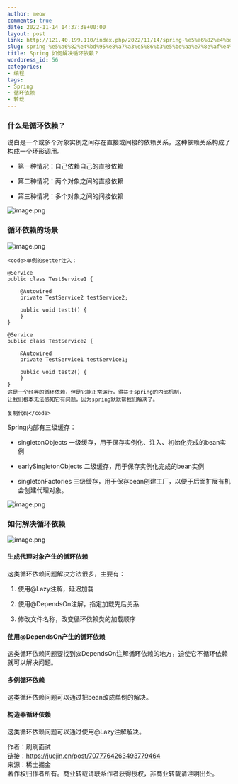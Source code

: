 ```yaml
---
author: meow
comments: true
date: 2022-11-14 14:37:38+00:00
layout: post
link: http://121.40.199.110/index.php/2022/11/14/spring-%e5%a6%82%e4%bd%95%e8%a7%a3%e5%86%b3%e5%be%aa%e7%8e%af%e4%be%9d%e8%b5%96%ef%bc%9f/
slug: spring-%e5%a6%82%e4%bd%95%e8%a7%a3%e5%86%b3%e5%be%aa%e7%8e%af%e4%be%9d%e8%b5%96%ef%bc%9f
title: Spring 如何解决循环依赖？
wordpress_id: 56
categories:
- 编程
tags:
- Spring
- 循环依赖
- 转载
---
```





### 什么是循环依赖？







说白是一个或多个对象实例之间存在直接或间接的依赖关系，这种依赖关系构成了构成一个环形调用。









  * 第一种情况：自己依赖自己的直接依赖





  * 第二种情况：两个对象之间的直接依赖





  * 第三种情况：多个对象之间的间接依赖





![image.png](https://p9-juejin.byteimg.com/tos-cn-i-k3u1fbpfcp/8f2dfff5cc33458793a6f3a567ab8b0a~tplv-k3u1fbpfcp-zoom-in-crop-mark:4536:0:0:0.awebp?)





### 循环依赖的场景





![image.png](https://p9-juejin.byteimg.com/tos-cn-i-k3u1fbpfcp/0cb25fbcece748ac85c67301e5517761~tplv-k3u1fbpfcp-zoom-in-crop-mark:4536:0:0:0.awebp?)




    
    <code>单例的setter注入：
    
    @Service
    public class TestService1 {
    
        @Autowired
        private TestService2 testService2;
    
        public void test1() {
        }
    }
    
    @Service
    public class TestService2 {
    
        @Autowired
        private TestService1 testService1;
    
        public void test2() {
        }
    }
    这是一个经典的循环依赖，但是它能正常运行，得益于spring的内部机制，
    让我们根本无法感知它有问题，因为spring默默帮我们解决了。
    
    复制代码</code>







Spring内部有三级缓存：









  * singletonObjects 一级缓存，用于保存实例化、注入、初始化完成的bean实例





  * earlySingletonObjects 二级缓存，用于保存实例化完成的bean实例





  * singletonFactories 三级缓存，用于保存bean创建工厂，以便于后面扩展有机会创建代理对象。





![image.png](https://p9-juejin.byteimg.com/tos-cn-i-k3u1fbpfcp/7484352021da4bf48db9b6d782faf404~tplv-k3u1fbpfcp-zoom-in-crop-mark:4536:0:0:0.awebp?)





### 如何解决循环依赖





![image.png](https://p9-juejin.byteimg.com/tos-cn-i-k3u1fbpfcp/a07d8151c180499ab128e0d16cd0848c~tplv-k3u1fbpfcp-zoom-in-crop-mark:4536:0:0:0.awebp?)





#### 生成代理对象产生的循环依赖







这类循环依赖问题解决方法很多，主要有：









  1. 使用@Lazy注解，延迟加载





  2. 使用@DependsOn注解，指定加载先后关系





  3. 修改文件名称，改变循环依赖类的加载顺序







#### 使用@DependsOn产生的循环依赖







这类循环依赖问题要找到@DependsOn注解循环依赖的地方，迫使它不循环依赖就可以解决问题。







#### 多例循环依赖







这类循环依赖问题可以通过把bean改成单例的解决。







#### 构造器循环依赖







这类循环依赖问题可以通过使用@Lazy注解解决。







作者：刷刷面试  
链接：https://juejin.cn/post/7077764263493779464  
来源：稀土掘金  
著作权归作者所有。商业转载请联系作者获得授权，非商业转载请注明出处。



